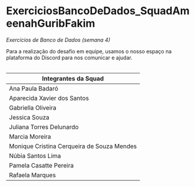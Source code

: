 # ExerciciosBancoDeDados_SquadAmeenahGuribFakim
_Exercícios de Banco de Dados (semana 4)_

Para a realização do desafio em equipe, usamos o nosso espaço na plataforma do Discord para nos comunicar e ajudar.
<br><br>

| Integrantes da Squad|
|--------------------|
| Ana Paula Badaró |
| Aparecida Xavier dos Santos | 
| Gabriella Oliveira |
| Jessica Souza |
| Juliana Torres Delunardo |
| Marcia Moreira | 
| Monique Cristina Cerqueira de Souza Mendes |
| Núbia Santos Lima |
| Pamela Casatte Pereira | 
| Rafaela Marques |
